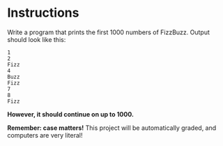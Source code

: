 # Instructions  
Write a program that prints the first 1000 numbers of FizzBuzz. Output should look like this:

```
1
2
Fizz
4
Buzz
Fizz
7
8
Fizz
```

**However, it should continue on up to 1000.**


**Remember: case matters!** This project will be automatically graded, and computers are very literal!